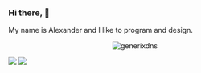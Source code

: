 
### Hi there, 👋

My name is Alexander and I like to program and design.

<p align="center"> 
	<img src="https://komarev.com/ghpvc/?username=generixdns&label=Profile%20views&color=0e75b6&style=plastic" alt="generixdns" /> 

<div> 
  <a href="https://www.youtube.com/channel/UCha71NpTRP08lRwR-Kk3--g/featured" target="_blank"><img src="https://img.shields.io/badge/YouTube-FF0000?style=for-the-badge&logo=youtube&logoColor=white" target="_blank"></a>
 <a href="https://discord.gg/bAQVCa7VRW" target="_blank"><img src="https://img.shields.io/badge/Discord-7289DA?style=for-the-badge&logo=discord&logoColor=white" target="_blank">
 
</div>
